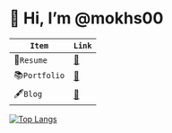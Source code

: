 
# 👋 Hi, I’m @mokhs00 

| `Item` | `Link` |
|---|---|
|📄`Resume`|[💾](https://www.notion.so/mokhs/aedf9020b5274a4eb57ff653528b4574)|
|📚`Portfolio`|[💾](https://www.notion.so/mokhs/f796be4e5038427f858cbb498eb57761)|
|🖋`Blog`|[💾](https://rnokhs.tistory.com/)|
    


[![Top Langs](https://github-readme-stats.vercel.app/api/top-langs/?username=mokhs00&layout=compact&theme=dracula)](https://github.com/anuraghazra/github-readme-stats)
